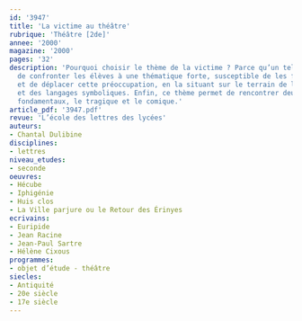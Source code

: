 ```yaml
---
id: '3947'
title: 'La victime au théâtre'
rubrique: 'Théâtre [2de]'
annee: '2000'
magazine: '2000'
pages: '32'
description: 'Pourquoi choisir le thème de la victime ? Parce qu’un tel sujet permet
  de confronter les élèves à une thématique forte, susceptible de les faire mûrir
  et de déplacer cette préoccupation, en la situant sur le terrain de la littérature
  et des langages symboliques. Enfin, ce thème permet de rencontrer deux genres théâtraux
  fondamentaux, le tragique et le comique.'
article_pdf: '3947.pdf'
revue: 'L’école des lettres des lycées'
auteurs:
- Chantal Dulibine
disciplines:
- lettres
niveau_etudes:
- seconde
oeuvres:
- Hécube
- Iphigénie
- Huis clos
- La Ville parjure ou le Retour des Érinyes
ecrivains:
- Euripide
- Jean Racine
- Jean-Paul Sartre
- Hélène Cixous
programmes:
- objet d’étude - théâtre
siecles:
- Antiquité
- 20e siècle
- 17e siècle
---
```


